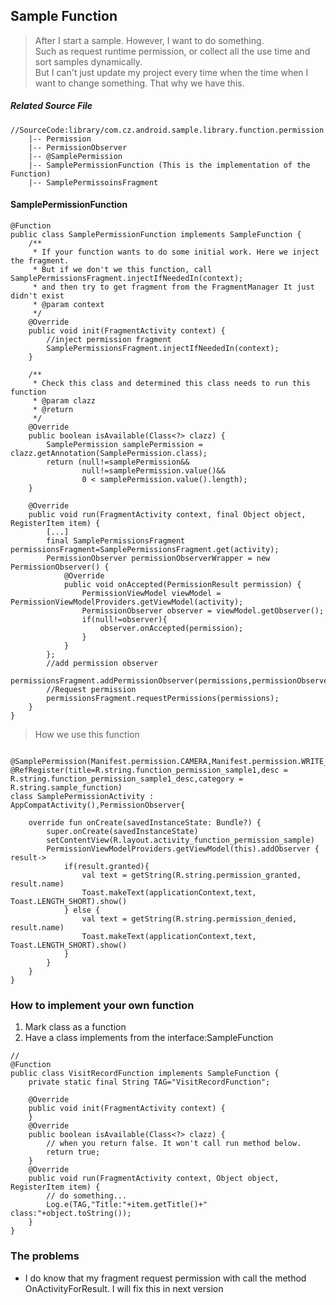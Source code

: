 ## Sample Function

> After I start a sample. However, I want to do something.<br>
Such as request runtime permission, or collect all the use time and sort samples dynamically.<br>
But I can't just update my project every time when the time when I want to change something. That why we have this.<br>


##### *Related Source File*

```
//SourceCode:library/com.cz.android.sample.library.function.permission
    |-- Permission
    |-- PermissionObserver
    |-- @SamplePermission
    |-- SamplePermissionFunction (This is the implementation of the Function)
    |-- SamplePermissoinsFragment
```

#### SamplePermissionFunction

```
@Function
public class SamplePermissionFunction implements SampleFunction {
    /**
     * If your function wants to do some initial work. Here we inject the fragment.
     * But if we don't we this function, call SamplePermissionsFragment.injectIfNeededIn(context);
     * and then try to get fragment from the FragmentManager It just didn't exist
     * @param context
     */
    @Override
    public void init(FragmentActivity context) {
        //inject permission fragment
        SamplePermissionsFragment.injectIfNeededIn(context);
    }

    /**
     * Check this class and determined this class needs to run this function
     * @param clazz
     * @return
     */
    @Override
    public boolean isAvailable(Class<?> clazz) {
        SamplePermission samplePermission = clazz.getAnnotation(SamplePermission.class);
        return (null!=samplePermission&&
                null!=samplePermission.value()&&
                0 < samplePermission.value().length);
    }

    @Override
    public void run(FragmentActivity context, final Object object, RegisterItem item) {
        [...]
        final SamplePermissionsFragment permissionsFragment=SamplePermissionsFragment.get(activity);
        PermissionObserver permissionObserverWrapper = new PermissionObserver() {
            @Override
            public void onAccepted(PermissionResult permission) {
                PermissionViewModel viewModel = PermissionViewModelProviders.getViewModel(activity);
                PermissionObserver observer = viewModel.getObserver();
                if(null!=observer){
                    observer.onAccepted(permission);
                }
            }
        };
        //add permission observer
        permissionsFragment.addPermissionObserver(permissions,permissionObserverWrapper);
        //Request permission
        permissionsFragment.requestPermissions(permissions);
    }
}

```

> How we use this function

```

@SamplePermission(Manifest.permission.CAMERA,Manifest.permission.WRITE_EXTERNAL_STORAGE)
@RefRegister(title=R.string.function_permission_sample1,desc = R.string.function_permission_sample1_desc,category = R.string.sample_function)
class SamplePermissionActivity : AppCompatActivity(),PermissionObserver{

    override fun onCreate(savedInstanceState: Bundle?) {
        super.onCreate(savedInstanceState)
        setContentView(R.layout.activity_function_permission_sample)
        PermissionViewModelProviders.getViewModel(this).addObserver { result->
            if(result.granted){
                val text = getString(R.string.permission_granted, result.name)
                Toast.makeText(applicationContext,text, Toast.LENGTH_SHORT).show()
            } else {
                val text = getString(R.string.permission_denied, result.name)
                Toast.makeText(applicationContext,text, Toast.LENGTH_SHORT).show()
            }
        }
    }
}
```

### How to implement your own function

1. Mark class as a function
2. Have a class implements from the interface:SampleFunction

```
//
@Function
public class VisitRecordFunction implements SampleFunction {
    private static final String TAG="VisitRecordFunction";

    @Override
    public void init(FragmentActivity context) {
    }
    @Override
    public boolean isAvailable(Class<?> clazz) {
        // when you return false. It won't call run method below.
        return true;
    }
    @Override
    public void run(FragmentActivity context, Object object, RegisterItem item) {
        // do something...
        Log.e(TAG,"Title:"+item.getTitle()+" class:"+object.toString());
    }
}

```



### The problems

* I do know that my fragment request permission with call the method OnActivityForResult. I will fix this in next version

